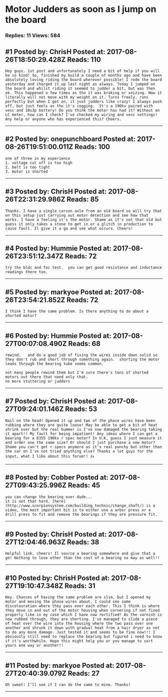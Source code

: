 # Motor Judders as soon as I jump on the board

### Replies: 11 Views: 584

## \#1 Posted by: ChrisH Posted at: 2017-08-26T18:50:29.428Z Reads: 110

```
Hey guys. 1st post and unfortunately I need a bit of help if you will be so kind! So, finished my build a couple of months ago and have been absolutely loving riding the board wherever possible! I rode the board yesterday and charged it up last night as always. Today I jumped on the board and whilst riding it seemed to judder a bit, but was then ok. This happened a few times as tho it was braking or seizing. Now it literally will not move with my weight on it. Turns freely, runs perfectly but when I get on, it just judders like crazy! I always push off, but just feels as tho it's cogging.  It's a 190kv paired with vesc and 10s3p battery! Do you think the motor has had it? Without an LC meter, how can I check? I've checked my wiring and vesc settings! Any help or anyone who has experienced this? Cheers.
```

---
## \#2 Posted by: onepunchboard Posted at: 2017-08-26T19:51:00.011Z Reads: 100

```
one of three in my experience 
1. voltage cut off is too high
2. belt is too tight
3. motor is shorted
```

---
## \#3 Posted by: ChrisH Posted at: 2017-08-26T22:31:29.986Z Reads: 85

```
Thanks. I have a single carvon axle from an old board so will try that on this setup just carrying out motor detection and see how that works. I have a feeling it's the motor. Shame as it's not that old but guess it only takes a stone to get in or a glitch in production to cause fault. Il give it a go and see what occurs. Cheers!
```

---
## \#4 Posted by: Hummie Posted at: 2017-08-26T23:51:12.347Z Reads: 72

```
try the bldc and foc test.  you can get good resistance and inductance readings there too.
```

---
## \#5 Posted by: markyoe Posted at: 2017-08-26T23:54:21.852Z Reads: 72

```
I think I have the same problem. Is there anything to do about a shorted motor?
```

---
## \#6 Posted by: Hummie Posted at: 2017-08-27T00:07:08.490Z Reads: 68

```
rewind.   and do a good job of fixing the wires inside down solid so they don't rub and short through something again.  shorting the motor leads through the bearing tube seems common.

not many people rewind them but I'm sure there's tons of shorted motors out there that need only that.
no more stuttering or judders
```

---
## \#7 Posted by: ChrisH Posted at: 2017-08-27T09:24:01.146Z Reads: 53

```
Nail on the head! Opened it up and two of the phase wires have been rubbing where they are quite loose! May be able to get a bit of heat shrink over but the real bummer is I've now damaged the bearing taking it apart!! My fault for being impatient! Any ideas where I can get a bearing for a 6355 190kv r spec motor? In U.K, guess I just measure it and order one the same size? Or should I just purchase a new motor? Shame you can't get r specs anymore as it's real punchy but other than the car on I've not tried anything else? Thanks a lot guys for the input, what I like about this forum!! 👍
```

---
## \#8 Posted by: Cobber Posted at: 2017-08-27T09:43:25.996Z Reads: 45

```
you can change the bearing over dude...
it is not that hard, [here](http://www.scorpionsystem.com/building_technic/change_shaft/) is a video, the most important bit is to either use a arbor press or a drill press to fit and remove the bearings if they are pressure fit.
```

---
## \#9 Posted by: ChrisH Posted at: 2017-08-27T12:04:46.963Z Reads: 38

```
Helpful link, cheers! Il source a bearing somewhere and give that a go! Nothing to lose other than the cost of a bearing so may as well!!
```

---
## \#10 Posted by: ChrisH Posted at: 2017-08-27T19:10:47.348Z Reads: 31

```
Hey. Chances of having the same problem are slim, but I opened my motor and moving the phase wires about, I could see some discolouration where they pass over each other. This I think is where they move in and out of the motor housing when cornering if not fixed properly like in my case which I have now rectified! As the varnish is now rubbed through, they are shorting. I've managed to slide a piece of heat over the wire into the housing where the two pass over one another and shrunk it down with gradual heat from a hair dryer as not to do any more damage. Just tested it and seems to be fine now!!! I obviously still need to replace the bearing but figured i need to know if it's worthwhile. Hope this might help you or you manage to sort yours one way or another!!
```

---
## \#11 Posted by: markyoe Posted at: 2017-08-27T20:40:39.079Z Reads: 27

```
Oh sweet! I'll see if I can do the same to mine. Thanks!
```

---
